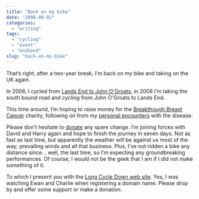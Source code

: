 ```yaml
---
title: "Back on my bike"
date: "2008-09-02"
categories:
  - "writing"
tags:
  - "cycling"
  - "event"
  - "end2end"
slug: "back-on-my-bike"
---
```


That’s right, after a two-year break, I’m back on my bike and taking on the UK again.

In 2006, I cycled from [Lands End to John O'Groats](https://adamchamberlin.info/tagged/end2end/), in 2008 I’m taking the south bound road and cycling from John O'Groats to Lands End.

This time around, I’m hoping to raise money for the [Breakthough Breast Cancer](https://www.breakthrough.org.uk/) charity, following on from my [personal encounters](https://adamchamberlin.info/2007/01/christmas-is-a-trying-time) with the disease.

Please don't hesitate to [donate](https://www.justgiving.com/3menonbikes) any spare change. I’m joining forces with David and Harry again and hope to finish the journey in seven days. Not as fast as last time, but apparently the weather will be against us most of the way; prevailing winds and all that business. Plus, I’ve not ridden a bike any distance since… well, the last time, so I’m expecting any groundbreaking performances. Of course, I would not be the geek that I am if I did not make something of it.

To which I present you with the [Long Cycle Down web site](https://longcycledown.com). Yes, I was watching Ewan and Charlie when registering a domain name. Please drop by and offer some support or make a donation.

